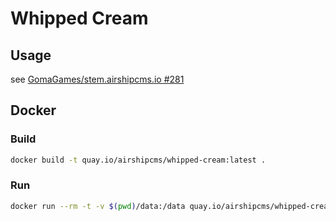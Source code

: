 # Whipped Cream

## Usage

see [GomaGames/stem.airshipcms.io #281](https://github.com/GomaGames/stem.airshipcms.io/issues/281)

## Docker

### Build

```sh
docker build -t quay.io/airshipcms/whipped-cream:latest .
```

### Run

```sh
docker run --rm -t -v $(pwd)/data:/data quay.io/airshipcms/whipped-cream:latest
```
